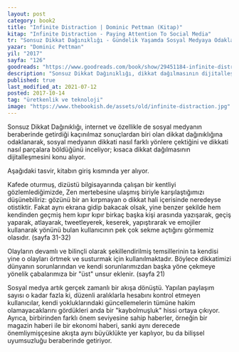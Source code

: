 ```yaml
---
layout: post  
category: book2  
title: "Infinite Distraction | Dominic Pettman (Kitap)"  
kitap: "Infinite Distraction - Paying Attention To Social Media"  
tr: "Sonsuz Dikkat Dağınıklığı - Gündelik Yaşamda Sosyal Medyaya Odaklanmak"  
yazar: "Dominic Pettman"  
yil: "2017"  
sayfa: "126"  
goodreads: "https://www.goodreads.com/book/show/29451184-infinite-distraction"
description: "Sonsuz Dikkat Dağınıklığı, dikkat dağılmasının dijitalleşmesini konu alıyor."
published: true
last_modified_at: 2021-07-12
posted: 2017-10-14
tag: "üretkenlik ve teknoloji"
image: "https://www.thebookish.de/assets/old/infinite-distraction.jpg"
---
```


Sonsuz Dikkat Dağınıklığı, internet ve özellikle de sosyal medyanın beraberinde getirdiği kaçınılmaz sonuçlardan biri olan dikkat dağınıklığına odaklanarak, sosyal medyanın dikkati nasıl farklı yönlere çektiğini ve dikkati nasıl parçalara böldüğünü inceliyor; kısaca dikkat dağılmasının dijitalleşmesini konu alıyor.  
  
Aşağıdaki tasvir, kitabın giriş kısmında yer alıyor.  
  
Kafede oturmuş, dizüstü bilgisayarında çalışan bir kentliyi gözlemlediğimizde, Zen mertebesine ulaşmış biriyle karşılaştığımızı düşünebiliriz: gözünü bir an kırpmayan o dikkat hali içerisinde neredeyse otistiktir. Fakat aynı ekrana gidip bakacak olsak, yine benzer şekilde hem kendinden geçmiş hem kıpır kıpır birkaç başka kişi arasında yazışarak, geçiş yaparak, atlayarak, tweetleyerek, keserek, yapıştırarak ve emojiler kullanarak yönünü bulan kullanıcının pek çok sekme açtığını görmemiz olasıdır. (sayfa 31-32)  
  
Olayların devamlı ve bilinçli olarak şekillendirilmiş temsillerinin ta kendisi yine o olayları örtmek ve susturmak için kullanılmaktadır. Böylece dikkatimizi dünyanın sorunlarından ve kendi sorunlarımızdan başka yöne çekmeye yönelik çabalarımıza bir "üst" unsur eklenir. (sayfa 21)  
  
Sosyal medya artık gerçek zamanlı bir akışa dönüştü. Yapılan paylaşım sayısı o kadar fazla ki, düzenli aralıklarla hesabını kontrol etmeyen kullanıcılar, kendi yokluklarındaki güncellemelerin tümüne hakim olamayacaklarını gördükleri anda bir "kaybolmuşluk" hissi ortaya çıkıyor. Ayrıca, birbirinden farklı önem seviyesine sahip haberler, örneğin bir magazin haberi ile bir ekonomi haberi, sanki aynı derecede önemliymişçesine akışta aynı büyüklükte yer kaplıyor, bu da bilişsel uyumsuzluğu beraberinde getiriyor.  
  
